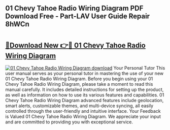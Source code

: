 ## 01 Chevy Tahoe Radio Wiring Diagram PDF Download Free - Part-LAV User Guide Repair 8hWCn

# <h2><a href="http://dfkv8w.blite.top/?on=01+Chevy+Tahoe+Radio+Wiring+Diagram">🔗Download New 👉🔴 01 Chevy Tahoe Radio Wiring Diagram</a></h2>

[![01 Chevy Tahoe Radio Wiring Diagram download](https://i.imgur.com/lujVjoI.png)](http://dfkv8w.blite.top/?on=01+Chevy+Tahoe+Radio+Wiring+Diagram)
Your Personal Tutor This user manual serves as your personal tutor in mastering the use of your new 01 Chevy Tahoe Radio Wiring Diagram. Before you begin using your 01 Chevy Tahoe Radio Wiring Diagram, please take a moment to read this manual carefully. It includes detailed instructions for setting up the product, as well as information on how to use its various features and capabilities. 01 Chevy Tahoe Radio Wiring Diagram advanced features include geolocation, smart alerts, customizable themes, and multi-device syncing, all easily controlled through the user-friendly and intuitive interface. Your Feedback is Valued 01 Chevy Tahoe Radio Wiring Diagram. We appreciate your input and are committed to providing you with exceptional service.
